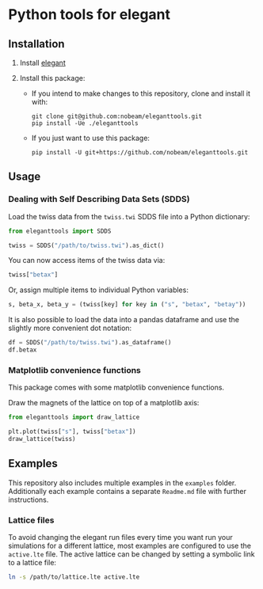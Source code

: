 # Python tools for elegant

## Installation

1. Install [elegant](https://aps.anl.gov/Accelerator-Operations-Physics/Software)

2. Install this package:

    - If you intend to make changes to this repository, clone and install it with:

          git clone git@github.com:nobeam/eleganttools.git
          pip install -Ue ./eleganttools

    - If you just want to use this package:

          pip install -U git+https://github.com/nobeam/eleganttools.git

## Usage

### Dealing with Self Describing Data Sets (SDDS)

Load the twiss data from the `twiss.twi` SDDS file into a Python dictionary:

``` python
from eleganttools import SDDS

twiss = SDDS("/path/to/twiss.twi").as_dict()
```

You can now access items of the twiss data via:

``` python
twiss["betax"]
```

Or, assign multiple items to individual Python variables:

``` python
s, beta_x, beta_y = (twiss[key] for key in ("s", "betax", "betay"))
```

It is also possible to load the data into a pandas dataframe and use the slightly more
convenient dot notation:

``` python
df = SDDS("/path/to/twiss.twi").as_dataframe()
df.betax
```

### Matplotlib convenience functions

This package comes with some matplotlib convenience functions.

Draw the magnets of the lattice on top of a matplotlib axis:

``` python
from eleganttools import draw_lattice

plt.plot(twiss["s"], twiss["betax"])
draw_lattice(twiss)
```

## Examples

This repository also includes multiple examples in the `examples` folder. Additionally
each example contains a separate `Readme.md` file with further instructions.

### Lattice files

To avoid changing the elegant run files every time you want run your simulations for a
different lattice, most examples are configured to use the `active.lte` file.
The active lattice can be changed by setting a symbolic link to a lattice file:

``` bash
ln -s /path/to/lattice.lte active.lte
```

